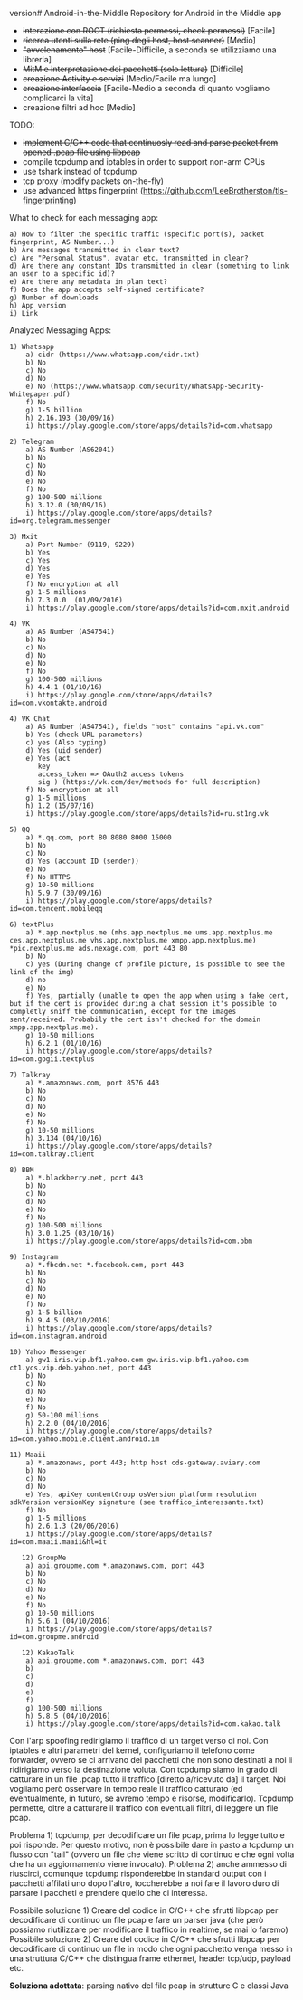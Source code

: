 version# Android-in-the-Middle
Repository for Android in the Middle app
- ~~interazione con ROOT (richiesta permessi, check permessi)~~ [Facile]
- ~~ricerca utenti sulla rete (ping degli host, host scanner)~~ [Medio]
- ~~"avvelenamento" host~~ [Facile-Difficile, a seconda se utilizziamo una libreria]
- ~~MitM e interpretazione dei pacchetti (solo lettura)~~ [Difficile]
- ~~creazione Activity e servizi~~ [Medio/Facile ma lungo]
- ~~creazione interfaccia~~ [Facile-Medio a seconda di quanto vogliamo complicarci la vita]
- creazione filtri ad hoc [Medio]

TODO:
  - ~~implement C/C++ code that continuosly read and parse packet from opened .pcap file using libpcap~~
  - compile tcpdump and iptables in order to support non-arm CPUs
  - use tshark instead of tcpdump
  - tcp proxy (modify packets on-the-fly)
  - use advanced https fingerprint (https://github.com/LeeBrotherston/tls-fingerprinting)


What to check for each messaging app:

    a) How to filter the specific traffic (specific port(s), packet fingerprint, AS Number...)
    b) Are messages transmitted in clear text?
    c) Are "Personal Status", avatar etc. transmitted in clear?
    d) Are there any constant IDs transmitted in clear (something to link an user to a specific id)?
    e) Are there any metadata in plan text?
    f) Does the app accepts self-signed certificate?
    g) Number of downloads
    h) App version 
    i) Link

Analyzed Messaging Apps:

    1) Whatsapp
        a) cidr (https://www.whatsapp.com/cidr.txt)
        b) No
        c) No
        d) No
        e) No (https://www.whatsapp.com/security/WhatsApp-Security-Whitepaper.pdf)
        f) No
        g) 1-5 billion
        h) 2.16.193 (30/09/16)
        i) https://play.google.com/store/apps/details?id=com.whatsapp

    2) Telegram
        a) AS Number (AS62041)
        b) No
        c) No
        d) No
        e) No
        f) No
        g) 100-500 millions
        h) 3.12.0 (30/09/16)
        i) https://play.google.com/store/apps/details?id=org.telegram.messenger

    3) Mxit
        a) Port Number (9119, 9229)
        b) Yes
        c) Yes
        d) Yes
        e) Yes
        f) No encryption at all
        g) 1-5 millions
        h) 7.3.0.0  (01/09/2016)
        i) https://play.google.com/store/apps/details?id=com.mxit.android

    4) VK
        a) AS Number (AS47541)
        b) No
        c) No
        d) No
        e) No
        f) No
        g) 100-500 millions
        h) 4.4.1 (01/10/16)
        i) https://play.google.com/store/apps/details?id=com.vkontakte.android

    4) VK Chat
        a) AS Number (AS47541), fields "host" contains "api.vk.com"
        b) Yes (check URL parameters)
        c) yes (Also typing)
        d) Yes (uid sender)
        e) Yes (act
           key 
           access_token => OAuth2 access tokens 
           sig ) (https://vk.com/dev/methods for full description)
        f) No encryption at all
        g) 1-5 millions
        h) 1.2 (15/07/16)
        i) https://play.google.com/store/apps/details?id=ru.st1ng.vk

    5) QQ
        a) *.qq.com, port 80 8080 8000 15000
        b) No
        c) No
        d) Yes (account ID (sender))
        e) No
        f) No HTTPS
        g) 10-50 millions
        h) 5.9.7 (30/09/16)
        i) https://play.google.com/store/apps/details?id=com.tencent.mobileqq

    6) textPlus
        a) *.app.nextplus.me (mhs.app.nextplus.me ums.app.nextplus.me ces.app.nextplus.me vhs.app.nextplus.me xmpp.app.nextplus.me) *pic.nextplus.me ads.nexage.com, port 443 80
        b) No
        c) yes (During change of profile picture, is possible to see the link of the img)
        d) no
        e) No
        f) Yes, partially (unable to open the app when using a fake cert, but if the cert is provided during a chat session it's possible to completly sniff the communication, except for the images sent/received. Probabily the cert isn't checked for the domain xmpp.app.nextplus.me).
        g) 10-50 millions
        h) 6.2.1 (01/10/16)
        i) https://play.google.com/store/apps/details?id=com.gogii.textplus

    7) Talkray
        a) *.amazonaws.com, port 8576 443
        b) No
        c) No
        d) No
        e) No
        f) No
        g) 10-50 millions
        h) 3.134 (04/10/16)
        i) https://play.google.com/store/apps/details?id=com.talkray.client

    8) BBM
        a) *.blackberry.net, port 443
        b) No
        c) No
        d) No
        e) No
        f) No
        g) 100-500 millions
        h) 3.0.1.25 (03/10/16)
        i) https://play.google.com/store/apps/details?id=com.bbm

    9) Instagram
        a) *.fbcdn.net *.facebook.com, port 443
        b) No
        c) No
        d) No
        e) No
        f) No
        g) 1-5 billion
        h) 9.4.5 (03/10/2016)
        i) https://play.google.com/store/apps/details?id=com.instagram.android
        
    10) Yahoo Messenger
        a) gw1.iris.vip.bf1.yahoo.com gw.iris.vip.bf1.yahoo.com ct1.ycs.vip.deb.yahoo.net, port 443
        b) No
        c) No
        d) No
        e) No
        f) No
        g) 50-100 millions
        h) 2.2.0 (04/10/2016)
        i) https://play.google.com/store/apps/details?id=com.yahoo.mobile.client.android.im
        
    11) Maaii
        a) *.amazonaws, port 443; http host cds-gateway.aviary.com
        b) No
        c) No
        d) No
        e) Yes, apiKey contentGroup osVersion platform resolution sdkVersion versionKey signature (see traffico_interessante.txt)
        f) No
        g) 1-5 millions
        h) 2.6.1.3 (20/06/2016)
        i) https://play.google.com/store/apps/details?id=com.maaii.maaii&hl=it
        
       12) GroupMe
        a) api.groupme.com *.amazonaws.com, port 443
        b) No
        c) No
        d) No
        e) No
        f) No
        g) 10-50 millions
        h) 5.6.1 (04/10/2016)
        i) https://play.google.com/store/apps/details?id=com.groupme.android
        
       12) KakaoTalk
        a) api.groupme.com *.amazonaws.com, port 443
        b) 
        c) 
        d) 
        e) 
        f) 
        g) 100-500 millions
        h) 5.8.5 (04/10/2016)
        i) https://play.google.com/store/apps/details?id=com.kakao.talk






Con l'arp spoofing redirigiamo il traffico di un target verso di noi. Con iptables e altri parametri del kernel, configuriamo il telefono come forwarder, ovvero se ci arrivano dei pacchetti che non sono destinati a noi li ridirigiamo verso la destinazione voluta. Con tcpdump siamo in grado di catturare in un file .pcap tutto il traffico [diretto a/ricevuto da] il target. Noi vogliamo però osservare in tempo reale il traffico catturato (ed eventualmente, in futuro, se avremo tempo e risorse, modificarlo). Tcpdump permette, oltre a catturare il traffico con eventuali filtri, di leggere un file pcap.

  Problema 1) tcpdump, per decodificare un file pcap, prima lo legge tutto e poi risponde. Per questo motivo, non è possibile dare in pasto a tcpdump un flusso con "tail" (ovvero un file che viene scritto di continuo e che ogni volta che ha un aggiornamento viene invocato).
  Problema 2) anche ammesso di riuscirci, comunque tcpdump risponderebbe in standard output con i pacchetti affilati uno dopo l'altro, toccherebbe a noi fare il lavoro duro di parsare i paccheti e prendere quello che ci interessa.
  
  Possibile soluzione 1) Creare del codice in C/C++ che sfrutti libpcap per decodificare di continuo un file pcap e fare un parser java (che però possiamo riutilizzare per modificare il traffico in realtime, se mai lo faremo)
  Possibile soluzione 2) Creare del codice in C/C++ che sfrutti libpcap per decodificare di continuo un file in modo che ogni pacchetto venga messo in una struttura C/C++ che distingua frame ethernet, header tcp/udp, payload etc.
  
  **Soluziona adottata**: parsing nativo del file pcap in strutture C e classi Java 
  
  
